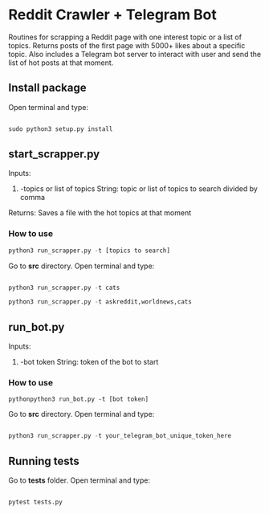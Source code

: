 # Reddit Crawler + Telegram Bot

Routines for scrapping a Reddit page with one interest topic or a list of topics. Returns posts of the first page with 5000+ likes about a specific topic. Also includes a Telegram bot server to interact with user and send the list of hot posts at that moment.

## Install package

Open terminal and type:

```python

sudo python3 setup.py install

```

## start_scrapper.py

Inputs:
1. -topics or list of topics
    String: topic or list of topics to search divided by comma 

Returns:
	Saves a file with the hot topics at that moment

### How to use

```python
python3 run_scrapper.py -t [topics to search]
```

Go to **src** directory. Open terminal and type:

```python

python3 run_scrapper.py -t cats

python3 run_scrapper.py -t askreddit,worldnews,cats

```

## run_bot.py

Inputs:
1. -bot token 
    String: token of the bot to start

### How to use

```
pythonpython3 run_bot.py -t [bot token]
```

Go to **src** directory. Open terminal and type:

```python

python3 run_scrapper.py -t your_telegram_bot_unique_token_here

```

## Running tests

Go to **tests** folder. Open terminal and type:

```python

pytest tests.py

```

